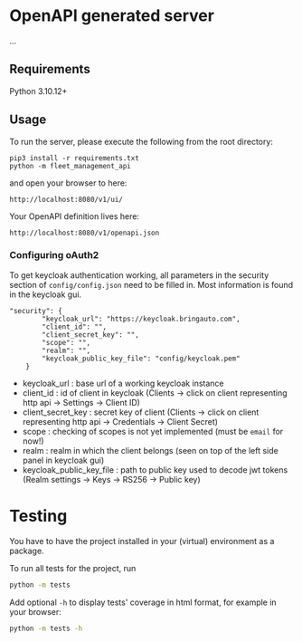 # OpenAPI generated server

...

## Requirements
Python 3.10.12+

## Usage
To run the server, please execute the following from the root directory:

```
pip3 install -r requirements.txt
python -m fleet_management_api
```

and open your browser to here:

```
http://localhost:8080/v1/ui/
```

Your OpenAPI definition lives here:

```
http://localhost:8080/v1/openapi.json
```

### Configuring oAuth2

To get keycloak authentication working, all parameters in the security section of `config/config.json` need to be filled in. Most information is found in the keycloak gui.

```
"security": {
        "keycloak_url": "https://keycloak.bringauto.com",
        "client_id": "",
        "client_secret_key": "",
        "scope": "",
        "realm": "",
        "keycloak_public_key_file": "config/keycloak.pem"
    }
```

- keycloak_url : base url of a working keycloak instance
- client_id : id of client in keycloak (Clients -> click on client representing http api -> Settings -> Client ID)
- client_secret_key : secret key of client (Clients -> click on client representing http api -> Credentials -> Client Secret)
- scope : checking of scopes is not yet implemented (must be `email` for now!)
- realm : realm in which the client belongs (seen on top of the left side panel in keycloak gui)
- keycloak_public_key_file : path to public key used to decode jwt tokens (Realm settings -> Keys -> RS256 -> Public key)

# Testing

You have to have the project installed in your (virtual) environment as a package.

To run all tests for the project, run
```bash
python -m tests
```
Add optional `-h` to display tests' coverage in html format, for example in your browser:
```bash
python -m tests -h
```

